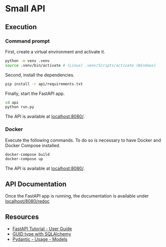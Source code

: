 # Small API 

## Execution


### Command prompt

First, create a virtual environment and activate it.
```bash
python -m venv .venv
source .venv/bin/activate # (Linux) .venv/Scripts/activate (Windows)
```

Second, install the dependencies.

```bash
pip install -r api/requirements.txt
```

Finally, start the FastAPI app.

```bash
cd api
python run.py
```

The API is available at [localhost:8080/](http://localhost:8080/).

### Docker 

Execute the following commands. To do so is necessary to have Docker and Docker Compose installed.

```bash
docker-compose build 
docker-compose up
```

The API is available at [localhost:8080/](http://localhost:8080/).


## API Documentation 
Once the FastAPI app is running, the documentation is available under [localhost/8080/redoc](http://localhost:8080/redoc)

## Resources 

- [FastAPI Tutorial - User Guide](https://fastapi.tiangolo.com/tutorial/)
- [GUID type with SQLAlchemy](https://fastapi-utils.davidmontague.xyz/user-guide/basics/guid-type/)
- [Pydantic - Usage - Models](https://pydantic-docs.helpmanual.io/usage/models/)